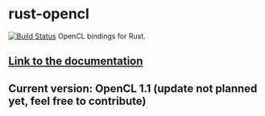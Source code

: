# rust-opencl
[![Build Status](https://travis-ci.org/Auruss/rust-opencl.svg?branch=master)](https://travis-ci.org/Auruss/rust-opencl)
OpenCL bindings for Rust.

## [Link to the documentation](http://auruss.github.io/rust-opencl/target/doc/opencl/index.html)
## Current version: OpenCL 1.1 (update not planned yet, feel free to contribute)
